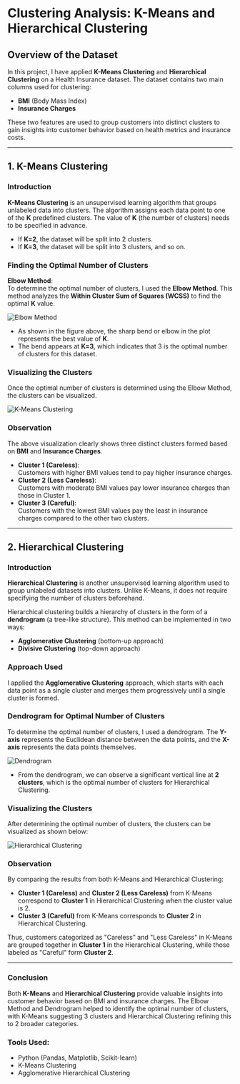 # Clustering Analysis: K-Means and Hierarchical Clustering

## Overview of the Dataset
In this project, I have applied **K-Means Clustering** and **Hierarchical Clustering** on a Health Insurance dataset. The dataset contains two main columns used for clustering:
- **BMI** (Body Mass Index)
- **Insurance Charges**

These two features are used to group customers into distinct clusters to gain insights into customer behavior based on health metrics and insurance costs.

---

## 1. K-Means Clustering

### Introduction
**K-Means Clustering** is an unsupervised learning algorithm that groups unlabeled data into clusters. The algorithm assigns each data point to one of the **K** predefined clusters. The value of **K** (the number of clusters) needs to be specified in advance. 

- If **K=2**, the dataset will be split into 2 clusters.
- If **K=3**, the dataset will be split into 3 clusters, and so on.

### Finding the Optimal Number of Clusters

**Elbow Method**:  
To determine the optimal number of clusters, I used the **Elbow Method**. This method analyzes the **Within Cluster Sum of Squares (WCSS)** to find the optimal **K** value.

![Elbow Method](path/to/elbow-method-image.png)

- As shown in the figure above, the sharp bend or elbow in the plot represents the best value of **K**.  
- The bend appears at **K=3**, which indicates that 3 is the optimal number of clusters for this dataset.

### Visualizing the Clusters

Once the optimal number of clusters is determined using the Elbow Method, the clusters can be visualized.

![K-Means Clustering](path/to/k-means-cluster-visualization.png)

### Observation
The above visualization clearly shows three distinct clusters formed based on **BMI** and **Insurance Charges**.

- **Cluster 1 (Careless)**:  
  Customers with higher BMI values tend to pay higher insurance charges.  
- **Cluster 2 (Less Careless)**:  
  Customers with moderate BMI values pay lower insurance charges than those in Cluster 1.  
- **Cluster 3 (Careful)**:  
  Customers with the lowest BMI values pay the least in insurance charges compared to the other two clusters.

---

## 2. Hierarchical Clustering

### Introduction
**Hierarchical Clustering** is another unsupervised learning algorithm used to group unlabeled datasets into clusters. Unlike K-Means, it does not require specifying the number of clusters beforehand.

Hierarchical clustering builds a hierarchy of clusters in the form of a **dendrogram** (a tree-like structure). This method can be implemented in two ways:
- **Agglomerative Clustering** (bottom-up approach)
- **Divisive Clustering** (top-down approach)

### Approach Used
I applied the **Agglomerative Clustering** approach, which starts with each data point as a single cluster and merges them progressively until a single cluster is formed.

### Dendrogram for Optimal Number of Clusters

To determine the optimal number of clusters, I used a dendrogram. The **Y-axis** represents the Euclidean distance between the data points, and the **X-axis** represents the data points themselves.

![Dendrogram](path/to/dendrogram-image.png)

- From the dendrogram, we can observe a significant vertical line at **2 clusters**, which is the optimal number of clusters for Hierarchical Clustering.

### Visualizing the Clusters

After determining the optimal number of clusters, the clusters can be visualized as shown below:

![Hierarchical Clustering](path/to/hierarchical-cluster-visualization.png)

### Observation
By comparing the results from both K-Means and Hierarchical Clustering:
- **Cluster 1 (Careless)** and **Cluster 2 (Less Careless)** from K-Means correspond to **Cluster 1** in Hierarchical Clustering when the cluster value is 2.
- **Cluster 3 (Careful)** from K-Means corresponds to **Cluster 2** in Hierarchical Clustering.

Thus, customers categorized as "Careless" and "Less Careless" in K-Means are grouped together in **Cluster 1** in the Hierarchical Clustering, while those labeled as "Careful" form **Cluster 2**.

---

### Conclusion
Both **K-Means** and **Hierarchical Clustering** provide valuable insights into customer behavior based on BMI and insurance charges. The Elbow Method and Dendrogram helped to identify the optimal number of clusters, with K-Means suggesting 3 clusters and Hierarchical Clustering refining this to 2 broader categories.

### Tools Used:
- Python (Pandas, Matplotlib, Scikit-learn)
- K-Means Clustering
- Agglomerative Hierarchical Clustering
